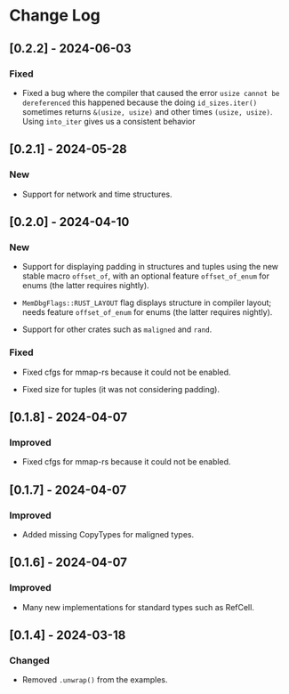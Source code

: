 # Change Log

## [0.2.2] - 2024-06-03

### Fixed

* Fixed a bug where the compiler that caused the error `usize cannot be dereferenced`
  this happened because the doing `id_sizes.iter()` sometimes returns `&(usize, usize)`
  and other times `(usize, usize)`. Using `into_iter` gives us a consistent behavior


## [0.2.1] - 2024-05-28

### New

* Support for network and time structures.


## [0.2.0] - 2024-04-10

### New

* Support for displaying padding in structures and tuples using the new
  stable macro `offset_of`, with an optional feature `offset_of_enum` for
  enums (the latter requires nightly).

* `MemDbgFlags::RUST_LAYOUT` flag displays structure in compiler layout;
  needs feature `offset_of_enum` for enums (the latter requires nightly).

* Support for other crates such as `maligned` and `rand`.

### Fixed

* Fixed cfgs for mmap-rs because it could not be enabled.

* Fixed size for tuples (it was not considering padding).


## [0.1.8] - 2024-04-07

### Improved

* Fixed cfgs for mmap-rs because it could not be enabled.


## [0.1.7] - 2024-04-07

### Improved

* Added missing CopyTypes for maligned types.


## [0.1.6] - 2024-04-07

### Improved

* Many new implementations for standard types such as RefCell.


## [0.1.4] - 2024-03-18

### Changed

* Removed `.unwrap()` from the examples.
